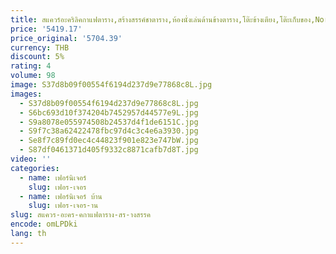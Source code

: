```yaml
---
title: สแควร์อะคริลิคกาแฟตาราง,สร้างสรรค์ชาตาราง,ห้องนั่งเล่นด้านข้างตาราง,โต๊ะข้างเตียง,โต๊ะเก็บของ,Nordic เฟอร์นิเจอร์,ที่กําหนดเอง
price: '5419.17'
price_original: '5704.39'
currency: THB
discount: 5%
rating: 4
volume: 98
image: S37d8b09f00554f6194d237d9e77868c8L.jpg
images:
  - S37d8b09f00554f6194d237d9e77868c8L.jpg
  - S6bc693d10f374204b7452957d44577e9L.jpg
  - S9a8078e055974508b24537d4f1de6151C.jpg
  - S9f7c38a62422478fbc97d4c3c4e6a3930.jpg
  - Se8f7c89fd0ec4c44823f901e823e747bW.jpg
  - S87df0461371d405f9332c8871cafb7d8T.jpg
video: ''
categories:
  - name: เฟอร์นิเจอร์
    slug: เฟอร-เจอร
  - name: เฟอร์นิเจอร์ บ้าน
    slug: เฟอร-เจอร-าน
slug: สแควร-อะคร-คกาแฟตาราง-สร-างสรรค
encode: omLPDki
lang: th
---
```

  